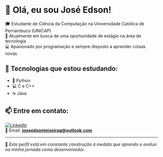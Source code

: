 # 👋 Olá, eu sou José Edson!

🎓 Estudante de Ciência da Computação na Universidade Católica de Pernambuco (UNICAP)  
🔎 Atualmente em busca de uma oportunidade de estágio na área de tecnologia  
💻 Apaixonado por programação e sempre disposto a aprender coisas novas

## 🚀 Tecnologias que estou estudando:
- 🐍 Python
- 💻 C e C++
- ☕ Java

## 📫 Entre em contato:
[![LinkedIn](https://img.shields.io/badge/LinkedIn-José%20Edson-blue?logo=linkedin&style=flat-square)](https://www.linkedin.com/in/jos%C3%A9-edson-teixeira-galdino-b623502b8)  
📧 Email: **joseedsonteixeirag@outlook.com**

---

🚧 *Este perfil está em constante construção à medida que aprendo e evoluo na minha jornada como desenvolvedor.*
